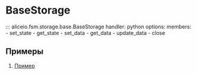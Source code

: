 # BaseStorage

::: aliceio.fsm.storage.base.BaseStorage
    handler: python
    options:
      members:
        - set_state
        - get_state
        - set_data
        - get_data
        - update_data
        - close


## Примеры
1. [Пример](https://github.com/K1rL3s/aliceio/blob/examples/examples/finite_state_machine.py)
